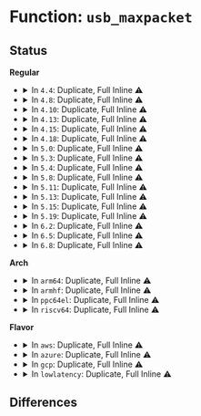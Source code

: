 # Function: <code>usb_maxpacket</code>

## Status
<b>Regular</b>
<ul>
<li>
<details>
<summary>In <code>4.4</code>: Duplicate, Full Inline ⚠️</summary>

**Collision:** Static Duplication

**Inline:** Full

**Transformation:** False

**Instances:**

```
In drivers/usb/core/hub.c (ffffffff8160b5e7)
Location: include/linux/usb.h:1851
Inline: True
Inline callers:
  - drivers/usb/core/hub.c:hub_configure
```
```
In drivers/usb/core/devio.c (ffffffff8161af9a)
Location: include/linux/usb.h:1851
Inline: True
Inline callers:
  - drivers/usb/core/devio.c:proc_bulk
```
```
In drivers/usb/dwc2/hcd.c (ffffffff81629308)
Location: include/linux/usb.h:1851
Inline: True
Inline callers:
  - drivers/usb/dwc2/hcd.c:_dwc2_hcd_urb_enqueue
```
```
In drivers/usb/host/ehci-hcd.c (ffffffff81634fdf)
Location: include/linux/usb.h:1851
Inline: True
Inline callers:
  - drivers/usb/host/ehci-hcd.c:qh_urb_transaction
```
```
In drivers/usb/host/ohci-hcd.c (ffffffff81641e47)
Location: include/linux/usb.h:1851
Inline: True
Inline callers:
  - drivers/usb/host/ohci-hcd.c:ohci_urb_enqueue
```
</details>
</li>
<li>
<details>
<summary>In <code>4.8</code>: Duplicate, Full Inline ⚠️</summary>

**Collision:** Static Duplication

**Inline:** Full

**Transformation:** False

**Instances:**

```
In drivers/usb/core/hub.c (ffffffff8166b0ff)
Location: include/linux/usb.h:1848
Inline: True
Inline callers:
  - drivers/usb/core/hub.c:hub_configure
```
```
In drivers/usb/core/devio.c (ffffffff8167abac)
Location: include/linux/usb.h:1848
Inline: True
Inline callers:
  - drivers/usb/core/devio.c:proc_bulk
```
```
In drivers/usb/dwc2/hcd.c (ffffffff816890ed)
Location: include/linux/usb.h:1848
Inline: True
Inline callers:
  - drivers/usb/dwc2/hcd.c:_dwc2_hcd_urb_enqueue
```
```
In drivers/usb/host/ehci-hcd.c (ffffffff8169693b)
Location: include/linux/usb.h:1848
Inline: True
Inline callers:
  - drivers/usb/host/ehci-hcd.c:qh_append_tds
  - drivers/usb/host/ehci-hcd.c:qh_urb_transaction
```
```
In drivers/usb/host/ohci-hcd.c (ffffffff816a2966)
Location: include/linux/usb.h:1848
Inline: True
Inline callers:
  - drivers/usb/host/ohci-hcd.c:ohci_urb_enqueue
```
</details>
</li>
<li>
<details>
<summary>In <code>4.10</code>: Duplicate, Full Inline ⚠️</summary>

**Collision:** Static Duplication

**Inline:** Full

**Transformation:** False

**Instances:**

```
In drivers/usb/core/hub.c (ffffffff81698e2f)
Location: include/linux/usb.h:1848
Inline: True
Inline callers:
  - drivers/usb/core/hub.c:hub_configure
```
```
In drivers/usb/core/devio.c (ffffffff816a886c)
Location: include/linux/usb.h:1848
Inline: True
Inline callers:
  - drivers/usb/core/devio.c:proc_bulk
```
```
In drivers/usb/dwc2/hcd.c (ffffffff816b72e5)
Location: include/linux/usb.h:1848
Inline: True
Inline callers:
  - drivers/usb/dwc2/hcd.c:_dwc2_hcd_urb_enqueue
```
```
In drivers/usb/host/ehci-hcd.c (ffffffff816c271f)
Location: include/linux/usb.h:1848
Inline: True
Inline callers:
  - drivers/usb/host/ehci-hcd.c:qh_urb_transaction
```
```
In drivers/usb/host/ohci-hcd.c (ffffffff816cf693)
Location: include/linux/usb.h:1848
Inline: True
Inline callers:
  - drivers/usb/host/ohci-hcd.c:ohci_urb_enqueue
```
</details>
</li>
<li>
<details>
<summary>In <code>4.13</code>: Duplicate, Full Inline ⚠️</summary>

**Collision:** Static Duplication

**Inline:** Full

**Transformation:** False

**Instances:**

```
In drivers/usb/core/hub.c (ffffffff816ae14c)
Location: include/linux/usb.h:1919
Inline: True
Inline callers:
  - drivers/usb/core/hub.c:hub_configure
```
```
In drivers/usb/core/devio.c (ffffffff816bdc29)
Location: include/linux/usb.h:1919
Inline: True
Inline callers:
  - drivers/usb/core/devio.c:proc_bulk
```
```
In drivers/usb/dwc2/hcd.c (ffffffff816cb610)
Location: include/linux/usb.h:1919
Inline: True
Inline callers:
  - drivers/usb/dwc2/hcd.c:_dwc2_hcd_urb_enqueue
```
```
In drivers/usb/host/ehci-hcd.c (ffffffff816d8122)
Location: include/linux/usb.h:1919
Inline: True
Inline callers:
  - drivers/usb/host/ehci-hcd.c:qh_urb_transaction
```
```
In drivers/usb/host/ohci-hcd.c (ffffffff816e3b2f)
Location: include/linux/usb.h:1919
Inline: True
Inline callers:
  - drivers/usb/host/ohci-hcd.c:ohci_urb_enqueue
```
</details>
</li>
<li>
<details>
<summary>In <code>4.15</code>: Duplicate, Full Inline ⚠️</summary>

**Collision:** Static Duplication

**Inline:** Full

**Transformation:** False

**Instances:**

```
In drivers/usb/core/hub.c (ffffffff8171975e)
Location: include/linux/usb.h:1936
Inline: True
Inline callers:
  - drivers/usb/core/hub.c:hub_configure
```
```
In drivers/usb/core/devio.c (ffffffff817295f9)
Location: include/linux/usb.h:1936
Inline: True
Inline callers:
  - drivers/usb/core/devio.c:proc_bulk
```
```
In drivers/usb/dwc2/hcd.c (ffffffff81737b80)
Location: include/linux/usb.h:1936
Inline: True
Inline callers:
  - drivers/usb/dwc2/hcd.c:_dwc2_hcd_urb_enqueue
```
```
In drivers/usb/host/ehci-hcd.c (ffffffff81744852)
Location: include/linux/usb.h:1936
Inline: True
Inline callers:
  - drivers/usb/host/ehci-hcd.c:qh_urb_transaction
```
```
In drivers/usb/host/ohci-hcd.c (ffffffff8175034f)
Location: include/linux/usb.h:1936
Inline: True
Inline callers:
  - drivers/usb/host/ohci-hcd.c:ohci_urb_enqueue
```
</details>
</li>
<li>
<details>
<summary>In <code>4.18</code>: Duplicate, Full Inline ⚠️</summary>

**Collision:** Static Duplication

**Inline:** Full

**Transformation:** False

**Instances:**

```
In drivers/usb/core/hub.c (ffffffff81758546)
Location: include/linux/usb.h:1955
Inline: True
```
```
In drivers/usb/core/devio.c (ffffffff81768289)
Location: include/linux/usb.h:1955
Inline: True
Inline callers:
  - drivers/usb/core/devio.c:proc_bulk
```
```
In drivers/usb/dwc2/hcd.c (ffffffff81777b50)
Location: include/linux/usb.h:1955
Inline: True
Inline callers:
  - drivers/usb/dwc2/hcd.c:_dwc2_hcd_urb_enqueue
```
```
In drivers/usb/host/ehci-hcd.c (ffffffff817849f2)
Location: include/linux/usb.h:1955
Inline: True
Inline callers:
  - drivers/usb/host/ehci-hcd.c:qh_urb_transaction
```
```
In drivers/usb/host/ohci-hcd.c (ffffffff81790242)
Location: include/linux/usb.h:1955
Inline: True
Inline callers:
  - drivers/usb/host/ohci-hcd.c:ohci_urb_enqueue
```
</details>
</li>
<li>
<details>
<summary>In <code>5.0</code>: Duplicate, Full Inline ⚠️</summary>

**Collision:** Static Duplication

**Inline:** Full

**Transformation:** False

**Instances:**

```
In drivers/usb/core/hub.c (ffffffff8177cab6)
Location: include/linux/usb.h:1955
Inline: True
```
```
In drivers/usb/core/devio.c (ffffffff8178cad9)
Location: include/linux/usb.h:1955
Inline: True
Inline callers:
  - drivers/usb/core/devio.c:proc_bulk
```
```
In drivers/usb/dwc2/hcd.c (ffffffff8179d9a2)
Location: include/linux/usb.h:1955
Inline: True
Inline callers:
  - drivers/usb/dwc2/hcd.c:_dwc2_hcd_urb_enqueue
```
```
In drivers/usb/host/ehci-hcd.c (ffffffff817ad052)
Location: include/linux/usb.h:1955
Inline: True
Inline callers:
  - drivers/usb/host/ehci-hcd.c:qh_urb_transaction
```
```
In drivers/usb/host/ohci-hcd.c (ffffffff817b6a10)
Location: include/linux/usb.h:1955
Inline: True
Inline callers:
  - drivers/usb/host/ohci-hcd.c:ohci_urb_enqueue
```
</details>
</li>
<li>
<details>
<summary>In <code>5.3</code>: Duplicate, Full Inline ⚠️</summary>

**Collision:** Static Duplication

**Inline:** Full

**Transformation:** False

**Instances:**

```
In drivers/usb/core/hub.c (ffffffff817bb531)
Location: include/linux/usb.h:1955
Inline: True
```
```
In drivers/usb/core/devio.c (ffffffff817cbff6)
Location: include/linux/usb.h:1955
Inline: True
Inline callers:
  - drivers/usb/core/devio.c:proc_bulk
```
```
In drivers/usb/host/ehci-hcd.c (ffffffff817ec1ec)
Location: include/linux/usb.h:1955
Inline: True
Inline callers:
  - drivers/usb/host/ehci-hcd.c:qh_urb_transaction
```
```
In drivers/usb/host/ohci-hcd.c (ffffffff817f9490)
Location: include/linux/usb.h:1955
Inline: True
Inline callers:
  - drivers/usb/host/ohci-hcd.c:ohci_urb_enqueue
```
</details>
</li>
<li>
<details>
<summary>In <code>5.4</code>: Duplicate, Full Inline ⚠️</summary>

**Collision:** Static Duplication

**Inline:** Full

**Transformation:** False

**Instances:**

```
In drivers/usb/core/hub.c (ffffffff817ebd45)
Location: include/linux/usb.h:1960
Inline: True
```
```
In drivers/usb/core/devio.c (ffffffff817fcc56)
Location: include/linux/usb.h:1960
Inline: True
Inline callers:
  - drivers/usb/core/devio.c:proc_bulk
```
```
In drivers/usb/host/ehci-hcd.c (ffffffff8181d0bc)
Location: include/linux/usb.h:1960
Inline: True
Inline callers:
  - drivers/usb/host/ehci-hcd.c:qh_urb_transaction
```
```
In drivers/usb/host/ohci-hcd.c (ffffffff8182a2f0)
Location: include/linux/usb.h:1960
Inline: True
Inline callers:
  - drivers/usb/host/ohci-hcd.c:ohci_urb_enqueue
```
</details>
</li>
<li>
<details>
<summary>In <code>5.8</code>: Duplicate, Full Inline ⚠️</summary>

**Collision:** Static Duplication

**Inline:** Full

**Transformation:** False

**Instances:**

```
In drivers/usb/core/hub.c (ffffffff818bb35e)
Location: include/linux/usb.h:1967
Inline: True
Inline callers:
  - drivers/usb/core/hub.c:hub_configure
```
```
In drivers/usb/core/devio.c (ffffffff818cbe2c)
Location: include/linux/usb.h:1967
Inline: True
Inline callers:
  - drivers/usb/core/devio.c:proc_bulk
```
```
In drivers/usb/host/ehci-hcd.c (ffffffff818ee631)
Location: include/linux/usb.h:1967
Inline: True
Inline callers:
  - drivers/usb/host/ehci-hcd.c:qh_urb_transaction
```
```
In drivers/usb/host/ohci-hcd.c (ffffffff818f8125)
Location: include/linux/usb.h:1967
Inline: True
Inline callers:
  - drivers/usb/host/ohci-hcd.c:ohci_urb_enqueue
```
</details>
</li>
<li>
<details>
<summary>In <code>5.11</code>: Duplicate, Full Inline ⚠️</summary>

**Collision:** Static Duplication

**Inline:** Full

**Transformation:** False

**Instances:**

```
In drivers/usb/core/hub.c (ffffffff81c1be87)
Location: include/linux/usb.h:1982
Inline: True
Inline callers:
  - drivers/usb/core/hub.c:hub_configure
```
```
In drivers/usb/core/devio.c (ffffffff818d70d4)
Location: include/linux/usb.h:1982
Inline: True
Inline callers:
  - drivers/usb/core/devio.c:do_proc_bulk
```
```
In drivers/usb/host/ehci-hcd.c (ffffffff818f7551)
Location: include/linux/usb.h:1982
Inline: True
Inline callers:
  - drivers/usb/host/ehci-hcd.c:qh_urb_transaction
```
```
In drivers/usb/host/ohci-hcd.c (ffffffff81900c6c)
Location: include/linux/usb.h:1982
Inline: True
Inline callers:
  - drivers/usb/host/ohci-hcd.c:ohci_urb_enqueue
```
</details>
</li>
<li>
<details>
<summary>In <code>5.13</code>: Duplicate, Full Inline ⚠️</summary>

**Collision:** Static Duplication

**Inline:** Full

**Transformation:** False

**Instances:**

```
In drivers/usb/core/hub.c (ffffffff81c0dd61)
Location: include/linux/usb.h:1991
Inline: True
Inline callers:
  - drivers/usb/core/hub.c:hub_configure
```
```
In drivers/usb/core/devio.c (ffffffff818ba194)
Location: include/linux/usb.h:1991
Inline: True
Inline callers:
  - drivers/usb/core/devio.c:do_proc_bulk
```
```
In drivers/usb/host/ehci-hcd.c (ffffffff818dac10)
Location: include/linux/usb.h:1991
Inline: True
Inline callers:
  - drivers/usb/host/ehci-hcd.c:qh_urb_transaction
```
```
In drivers/usb/host/ohci-hcd.c (ffffffff818e41d9)
Location: include/linux/usb.h:1991
Inline: True
Inline callers:
  - drivers/usb/host/ohci-hcd.c:ohci_urb_enqueue
```
</details>
</li>
<li>
<details>
<summary>In <code>5.15</code>: Duplicate, Full Inline ⚠️</summary>

**Collision:** Static Duplication

**Inline:** Full

**Transformation:** False

**Instances:**

```
In drivers/usb/core/hub.c (ffffffff81d14e21)
Location: include/linux/usb.h:1984
Inline: True
Inline callers:
  - drivers/usb/core/hub.c:hub_configure
```
```
In drivers/usb/host/ehci-hcd.c (ffffffff81976230)
Location: include/linux/usb.h:1984
Inline: True
Inline callers:
  - drivers/usb/host/ehci-hcd.c:qh_urb_transaction
```
```
In drivers/usb/host/ohci-hcd.c (ffffffff81980479)
Location: include/linux/usb.h:1984
Inline: True
Inline callers:
  - drivers/usb/host/ohci-hcd.c:ohci_urb_enqueue
```
</details>
</li>
<li>
<details>
<summary>In <code>5.19</code>: Duplicate, Full Inline ⚠️</summary>

**Collision:** Static Duplication

**Inline:** Full

**Transformation:** False

**Instances:**

```
In drivers/usb/core/hub.c (ffffffff81edf99f)
Location: include/linux/usb.h:1972
Inline: True
Inline callers:
  - drivers/usb/core/hub.c:hub_configure
```
```
In drivers/usb/host/ehci-hcd.c (ffffffff81ad1ef1)
Location: include/linux/usb.h:1972
Inline: True
Inline callers:
  - drivers/usb/host/ehci-hcd.c:qh_urb_transaction
```
```
In drivers/usb/host/ohci-hcd.c (ffffffff81adc2dc)
Location: include/linux/usb.h:1972
Inline: True
Inline callers:
  - drivers/usb/host/ohci-hcd.c:ohci_urb_enqueue
```
</details>
</li>
<li>
<details>
<summary>In <code>6.2</code>: Duplicate, Full Inline ⚠️</summary>

**Collision:** Static Duplication

**Inline:** Full

**Transformation:** False

**Instances:**

```
In drivers/usb/core/hub.c (ffffffff81c1c14f)
Location: include/linux/usb.h:2002
Inline: True
Inline callers:
  - drivers/usb/core/hub.c:hub_configure
```
```
In drivers/usb/host/ohci-hcd.c (ffffffff81c675dd)
Location: include/linux/usb.h:2002
Inline: True
Inline callers:
  - drivers/usb/host/ohci-hcd.c:ohci_urb_enqueue
```
</details>
</li>
<li>
<details>
<summary>In <code>6.5</code>: Duplicate, Full Inline ⚠️</summary>

**Collision:** Static Duplication

**Inline:** Full

**Transformation:** False

**Instances:**

```
In drivers/usb/core/hub.c (ffffffff81c830af)
Location: include/linux/usb.h:2041
Inline: True
Inline callers:
  - drivers/usb/core/hub.c:hub_configure
```
```
In drivers/usb/host/ohci-hcd.c (ffffffff81cce96d)
Location: include/linux/usb.h:2041
Inline: True
Inline callers:
  - drivers/usb/host/ohci-hcd.c:ohci_urb_enqueue
```
</details>
</li>
<li>
<details>
<summary>In <code>6.8</code>: Duplicate, Full Inline ⚠️</summary>

**Collision:** Static Duplication

**Inline:** Full

**Transformation:** False

**Instances:**

```
In drivers/usb/core/hub.c (ffffffff81d37a32)
Location: include/linux/usb.h:2008
Inline: True
Inline callers:
  - drivers/usb/core/hub.c:hub_configure
```
```
In drivers/usb/host/ohci-hcd.c (ffffffff81d8386d)
Location: include/linux/usb.h:2008
Inline: True
Inline callers:
  - drivers/usb/host/ohci-hcd.c:ohci_urb_enqueue
```
</details>
</li>
</ul>
<b>Arch</b>
<ul>
<li>
<details>
<summary>In <code>arm64</code>: Duplicate, Full Inline ⚠️</summary>

**Collision:** Static Duplication

**Inline:** Full

**Transformation:** False

**Instances:**

```
In drivers/usb/core/hub.c (ffff800010a1afd4)
Location: include/linux/usb.h:1960
Inline: True
```
```
In drivers/usb/core/devio.c (ffff800010a2dda4)
Location: include/linux/usb.h:1960
Inline: True
Inline callers:
  - drivers/usb/core/devio.c:proc_bulk
```
```
In drivers/usb/host/ehci-hcd.c (ffff800010a54980)
Location: include/linux/usb.h:1960
Inline: True
Inline callers:
  - drivers/usb/host/ehci-hcd.c:qh_urb_transaction
```
```
In drivers/usb/host/ohci-hcd.c (ffff800010a63750)
Location: include/linux/usb.h:1960
Inline: True
Inline callers:
  - drivers/usb/host/ohci-hcd.c:ohci_urb_enqueue
```
</details>
</li>
<li>
<details>
<summary>In <code>armhf</code>: Duplicate, Full Inline ⚠️</summary>

**Collision:** Static Duplication

**Inline:** Full

**Transformation:** False

**Instances:**

```
In drivers/usb/core/hub.c (c0af2e84)
Location: include/linux/usb.h:1960
Inline: True
Inline callers:
  - drivers/usb/core/hub.c:hub_configure
```
```
In drivers/usb/core/devio.c (c0b03c28)
Location: include/linux/usb.h:1960
Inline: True
Inline callers:
  - drivers/usb/core/devio.c:proc_bulk
```
```
In drivers/usb/host/ehci-hcd.c (c0b29734)
Location: include/linux/usb.h:1960
Inline: True
Inline callers:
  - drivers/usb/host/ehci-hcd.c:qh_urb_transaction
```
```
In drivers/usb/host/ohci-hcd.c (c0b3791c)
Location: include/linux/usb.h:1960
Inline: True
Inline callers:
  - drivers/usb/host/ohci-hcd.c:ohci_urb_enqueue
```
</details>
</li>
<li>
<details>
<summary>In <code>ppc64el</code>: Duplicate, Full Inline ⚠️</summary>

**Collision:** Static Duplication

**Inline:** Full

**Transformation:** False

**Instances:**

```
In drivers/usb/core/hub.c (c000000000ad445c)
Location: include/linux/usb.h:1960
Inline: True
```
```
In drivers/usb/core/devio.c (c000000000aec9c0)
Location: include/linux/usb.h:1960
Inline: True
Inline callers:
  - drivers/usb/core/devio.c:proc_bulk
```
```
In drivers/usb/host/ehci-hcd.c (c000000000b1e324)
Location: include/linux/usb.h:1960
Inline: True
Inline callers:
  - drivers/usb/host/ehci-hcd.c:qh_urb_transaction
```
```
In drivers/usb/host/ohci-hcd.c (c000000000b36910)
Location: include/linux/usb.h:1960
Inline: True
Inline callers:
  - drivers/usb/host/ohci-hcd.c:ohci_urb_enqueue
```
</details>
</li>
<li>
<details>
<summary>In <code>riscv64</code>: Duplicate, Full Inline ⚠️</summary>

**Collision:** Static Duplication

**Inline:** Full

**Transformation:** False

**Instances:**

```
In drivers/usb/core/hub.c (ffffffe00063f5a2)
Location: include/linux/usb.h:1960
Inline: True
```
```
In drivers/usb/core/devio.c (ffffffe00064e68a)
Location: include/linux/usb.h:1960
Inline: True
Inline callers:
  - drivers/usb/core/devio.c:proc_bulk
```
```
In drivers/usb/host/ehci-hcd.c (ffffffe00066f71c)
Location: include/linux/usb.h:1960
Inline: True
Inline callers:
  - drivers/usb/host/ehci-hcd.c:qh_urb_transaction
```
```
In drivers/usb/host/ohci-hcd.c (ffffffe00067c5e0)
Location: include/linux/usb.h:1960
Inline: True
Inline callers:
  - drivers/usb/host/ohci-hcd.c:ohci_urb_enqueue
```
</details>
</li>
</ul>
<b>Flavor</b>
<ul>
<li>
<details>
<summary>In <code>aws</code>: Duplicate, Full Inline ⚠️</summary>

**Collision:** Static Duplication

**Inline:** Full

**Transformation:** False

**Instances:**

```
In drivers/usb/core/hub.c (ffffffff817a4125)
Location: include/linux/usb.h:1960
Inline: True
```
```
In drivers/usb/core/devio.c (ffffffff817b5036)
Location: include/linux/usb.h:1960
Inline: True
Inline callers:
  - drivers/usb/core/devio.c:proc_bulk
```
```
In drivers/usb/host/ehci-hcd.c (ffffffff817d549c)
Location: include/linux/usb.h:1960
Inline: True
Inline callers:
  - drivers/usb/host/ehci-hcd.c:qh_urb_transaction
```
```
In drivers/usb/host/ohci-hcd.c (ffffffff817e26d0)
Location: include/linux/usb.h:1960
Inline: True
Inline callers:
  - drivers/usb/host/ohci-hcd.c:ohci_urb_enqueue
```
</details>
</li>
<li>
<details>
<summary>In <code>azure</code>: Duplicate, Full Inline ⚠️</summary>

**Collision:** Static Duplication

**Inline:** Full

**Transformation:** False

**Instances:**

```
In drivers/usb/core/hub.c (ffffffff81795c96)
Location: include/linux/usb.h:1960
Inline: True
```
```
In drivers/usb/core/devio.c (ffffffff817a6a66)
Location: include/linux/usb.h:1960
Inline: True
Inline callers:
  - drivers/usb/core/devio.c:proc_bulk
```
</details>
</li>
<li>
<details>
<summary>In <code>gcp</code>: Duplicate, Full Inline ⚠️</summary>

**Collision:** Static Duplication

**Inline:** Full

**Transformation:** False

**Instances:**

```
In drivers/usb/core/hub.c (ffffffff817e0bc5)
Location: include/linux/usb.h:1960
Inline: True
```
```
In drivers/usb/core/devio.c (ffffffff817f1ad6)
Location: include/linux/usb.h:1960
Inline: True
Inline callers:
  - drivers/usb/core/devio.c:proc_bulk
```
```
In drivers/usb/host/ehci-hcd.c (ffffffff81811f3c)
Location: include/linux/usb.h:1960
Inline: True
Inline callers:
  - drivers/usb/host/ehci-hcd.c:qh_urb_transaction
```
```
In drivers/usb/host/ohci-hcd.c (ffffffff8181f170)
Location: include/linux/usb.h:1960
Inline: True
Inline callers:
  - drivers/usb/host/ohci-hcd.c:ohci_urb_enqueue
```
</details>
</li>
<li>
<details>
<summary>In <code>lowlatency</code>: Duplicate, Full Inline ⚠️</summary>

**Collision:** Static Duplication

**Inline:** Full

**Transformation:** False

**Instances:**

```
In drivers/usb/core/hub.c (ffffffff817faeb5)
Location: include/linux/usb.h:1960
Inline: True
```
```
In drivers/usb/core/devio.c (ffffffff8180bd16)
Location: include/linux/usb.h:1960
Inline: True
Inline callers:
  - drivers/usb/core/devio.c:proc_bulk
```
```
In drivers/usb/host/ehci-hcd.c (ffffffff8182ca0c)
Location: include/linux/usb.h:1960
Inline: True
Inline callers:
  - drivers/usb/host/ehci-hcd.c:qh_urb_transaction
```
```
In drivers/usb/host/ohci-hcd.c (ffffffff818390e0)
Location: include/linux/usb.h:1960
Inline: True
Inline callers:
  - drivers/usb/host/ohci-hcd.c:ohci_urb_enqueue
```
</details>
</li>
</ul>

## Differences
